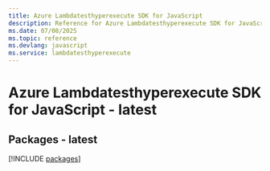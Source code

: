 ```yaml
---
title: Azure Lambdatesthyperexecute SDK for JavaScript
description: Reference for Azure Lambdatesthyperexecute SDK for JavaScript
ms.date: 07/08/2025
ms.topic: reference
ms.devlang: javascript
ms.service: lambdatesthyperexecute
---
```

# Azure Lambdatesthyperexecute SDK for JavaScript - latest
## Packages - latest
[!INCLUDE [packages](lambdatesthyperexecute-index.md)]
